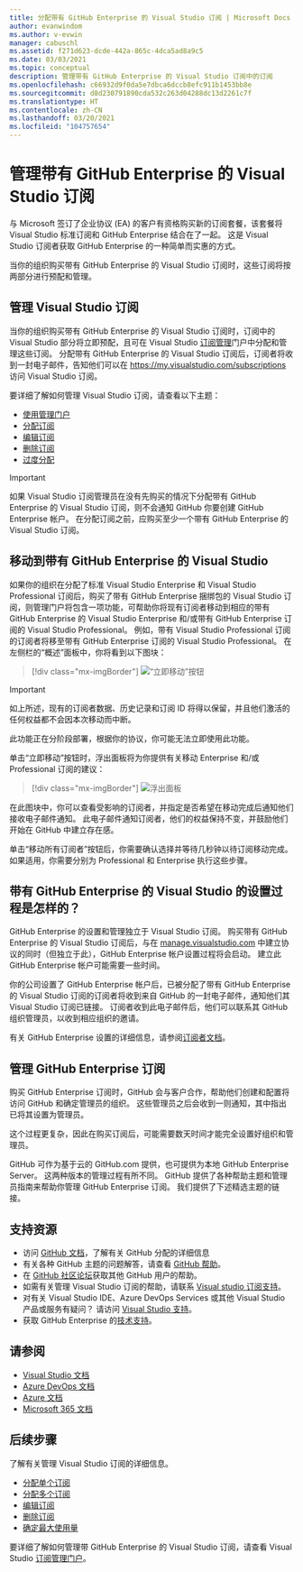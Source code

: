```yaml
---
title: 分配带有 GitHub Enterprise 的 Visual Studio 订阅 | Microsoft Docs
author: evanwindom
ms.author: v-evwin
manager: cabuschl
ms.assetid: f271d623-dcde-442a-865c-4dca5ad8a9c5
ms.date: 03/03/2021
ms.topic: conceptual
description: 管理带有 GitHub Enterprise 的 Visual Studio 订阅中的订阅
ms.openlocfilehash: c66932d9f0da5e7dbca6dccb8efc911b1453bb8e
ms.sourcegitcommit: d8d230791890cda532c263d04288dc13d2261c7f
ms.translationtype: HT
ms.contentlocale: zh-CN
ms.lasthandoff: 03/20/2021
ms.locfileid: "104757654"
---
```

# <a name="manage-visual-studio-subscriptions-with-github-enterprise"></a>管理带有 GitHub Enterprise 的 Visual Studio 订阅
与 Microsoft 签订了企业协议 (EA) 的客户有资格购买新的订阅套餐，该套餐将 Visual Studio 标准订阅和 GitHub Enterprise 结合在了一起。 这是 Visual Studio 订阅者获取 GitHub Enterprise 的一种简单而实惠的方式。 

当你的组织购买带有 GitHub Enterprise 的 Visual Studio 订阅时，这些订阅将按两部分进行预配和管理。

## <a name="manage-visual-studio-subscriptions"></a>管理 Visual Studio 订阅
当你的组织购买带有 GitHub Enterprise 的 Visual Studio 订阅时，订阅中的 Visual Studio 部分将立即预配，且可在 Visual Studio [订阅管理](https://manage.visualstudio.com)门户中分配和管理这些订阅。 分配带有 GitHub Enterprise 的 Visual Studio 订阅后，订阅者将收到一封电子邮件，告知他们可以在 <https://my.visualstudio.com/subscriptions> 访问 Visual Studio 订阅。

要详细了解如何管理 Visual Studio 订阅，请查看以下主题：
- [使用管理门户](using-admin-portal.md)
- [分配订阅](assign-license.md)
- [编辑订阅](edit-license.md)
- [删除订阅](delete-license.md)
- [过度分配](handle-overclaimed-license.md)

> [!Important]
> 如果 Visual Studio 订阅管理员在没有先购买的情况下分配带有 GitHub Enterprise 的 Visual Studio 订阅，则不会通知 GitHub 你要创建 GitHub Enterprise 帐户。  在分配订阅之前，应购买至少一个带有 GitHub Enterprise 的 Visual Studio 订阅。

## <a name="moving-to-visual-studio-with-github-enterprise"></a>移动到带有 GitHub Enterprise 的 Visual Studio
如果你的组织在分配了标准 Visual Studio Enterprise 和 Visual Studio Professional 订阅后，购买了带有 GitHub Enterprise 捆绑包的 Visual Studio 订阅，则管理门户将包含一项功能，可帮助你将现有订阅者移动到相应的带有 GitHub Enterprise 的 Visual Studio Enterprise 和/或带有 GitHub Enterprise 订阅的 Visual Studio Professional。  例如，带有 Visual Studio Professional 订阅的订阅者将移至带有 GitHub Enterprise 订阅的 Visual Studio Professional。 在左侧栏的“概述”面板中，你将看到以下图块：

   > [!div class="mx-imgBorder"]
   > ![“立即移动”按钮](_img/assign-github/move-now.png "单击“立即移动”将订阅升级到带有 GitHub Enterprise 订阅的 Visual Studio")

> [!IMPORTANT]
> 如上所述，现有的订阅者数据、历史记录和订阅 ID 将得以保留，并且他们激活的任何权益都不会因本次移动而中断。  
>
> 此功能正在分阶段部署，根据你的协议，你可能无法立即使用此功能。

单击“立即移动”按钮时，浮出面板将为你提供有关移动 Enterprise 和/或 Professional 订阅的建议：

   > [!div class="mx-imgBorder"]
   > ![浮出面板](_img/assign-github/fly-out.png)

在此图块中，你可以查看受影响的订阅者，并指定是否希望在移动完成后通知他们接收电子邮件通知。  此电子邮件通知订阅者，他们的权益保持不变，并鼓励他们开始在 GitHub 中建立存在感。  

单击“移动所有订阅者”按钮后，你需要确认选择并等待几秒钟以待订阅移动完成。  如果适用，你需要分别为 Professional 和 Enterprise 执行这些步骤。  


## <a name="what-is-the-visual-studio-with-github-enterprise-setup-process"></a>带有 GitHub Enterprise 的 Visual Studio 的设置过程是怎样的？
GitHub Enterprise 的设置和管理独立于 Visual Studio 订阅。 购买带有 GitHub Enterprise 的 Visual Studio 订阅后，与在 [manage.visualstudio.com](https://manage.visualstudio.com) 中建立协议的同时（但独立于此），GitHub Enterprise 帐户设置过程将会启动。 建立此 GitHub Enterprise 帐户可能需要一些时间。 

你的公司设置了 GitHub Enterprise 帐户后，已被分配了带有 GitHub Enterprise 的 Visual Studio 订阅的订阅者将收到来自 GitHub 的一封电子邮件，通知他们其 Visual Studio 订阅已链接。 订阅者收到此电子邮件后，他们可以联系其 GitHub 组织管理员，以收到相应组织的邀请。

有关 GitHub Enterprise 设置的详细信息，请参阅[订阅者文档](access-github.md)。   

## <a name="manage-github-enterprise-subscriptions"></a>管理 GitHub Enterprise 订阅
购买 GitHub Enterprise 订阅时，GitHub 会与客户合作，帮助他们创建和配置将访问 GitHub 和确定管理员的组织。  这些管理员之后会收到一则通知，其中指出已将其设置为管理员。  

这个过程更复杂，因此在购买订阅后，可能需要数天时间才能完全设置好组织和管理员。

GitHub 可作为基于云的 GitHub.com 提供，也可提供为本地 GitHub Enterprise Server。  这两种版本的管理过程有所不同。  GitHub 提供了各种帮助主题和管理员指南来帮助你管理 GitHub Enterprise 订阅。  我们提供了下述精选主题的链接。  

## <a name="support-resources"></a>支持资源
- 访问 [GitHub 文档](https://docs.github.com/en/github/setting-up-and-managing-your-enterprise-account/managing-licenses-for-the-github-enterprise-and-visual-studio-bundle)，了解有关 GitHub 分配的详细信息
- 有关各种 GitHub 主题的问题解答，请查看 [GitHub 帮助](https://help.github.com/en)。
- 在 [GitHub 社区论坛](https://github.community/)获取其他 GitHub 用户的帮助。
- 如需有关管理 Visual Studio 订阅的帮助，请联系 [Visual studio 订阅支持](https://aka.ms/vsadminhelp)。
- 对有关 Visual Studio IDE、Azure DevOps Services 或其他 Visual Studio 产品或服务有疑问？  请访问 [Visual Studio 支持](https://visualstudio.microsoft.com/support/)。
- 获取 GitHub Enterprise 的[技术支持](https://support.microsoft.com/supportforbusiness/productselection?sapId=b77fe80f-5417-80bd-4b2a-275cf0018c24)。   

## <a name="see-also"></a>请参阅
- [Visual Studio 文档](/visualstudio/)
- [Azure DevOps 文档](/azure/devops/)
- [Azure 文档](/azure/)
- [Microsoft 365 文档](/microsoft-365/)

## <a name="next-steps"></a>后续步骤
了解有关管理 Visual Studio 订阅的详细信息。
- [分配单个订阅](assign-license.md)
- [分配多个订阅](assign-license-bulk.md)
- [编辑订阅](edit-license.md)
- [删除订阅](delete-license.md)
- [确定最大使用量](maximum-usage.md)

要详细了解如何管理带 GitHub Enterprise 的 Visual Studio 订阅，请查看 Visual Studio [订阅管理门户](https://visualstudio.microsoft.com/subscriptions-administration/)。